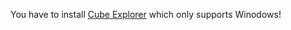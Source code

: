 You have to install [Cube Explorer](https://github.com/skycoder-official/cube-explorer) which only supports Winodows!
